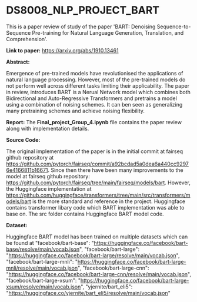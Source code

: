 # DS8008_NLP_PROJECT_BART

This is a paper review of study of the paper 'BART: Denoising Sequence-to-Sequence Pre-training for Natural Language Generation, Translation, and Comprehension'. 

**Link to paper:** https://arxiv.org/abs/1910.13461

**Abstract:**

Emergence of pre-trained models have revolutionised the applications of natural language processing. However, most of the pre-trained models do not perform well across different tasks limiting their applicability. The paper in review, introduces BART is a Nerual Network model which combines both Bidirectional and Auto-Regressive Transformers and pretrains a model using a combination of noising schemes. It can ben seen as generalizing many pretraining schemes and achieve noising flexibility.

**Report:**
The **Final_project_Group_4.ipynb** file contains the paper review along with implementation details.

**Source Code:**

The original implementation of the paper is in the initial commit at fairseq github repository at https://github.com/pytorch/fairseq/commit/a92bcdad5a0dea6a440cc92976e4166811b16671. Since then there have been many improvements to the model at fairseq github repository: https://github.com/pytorch/fairseq/tree/main/fairseq/models/bart. However, the Huggingface implementation at https://github.com/huggingface/transformers/tree/main/src/transformers/models/bart is the more standard and reference in the project. Huggingface contains transformer libary code which BART implementation was able to base on.
The src folder contains Huggingface BART model code.

**Dataset:**

Huggingface BART model has been trained on multiple datasets which can be found at
        "facebook/bart-base": "https://huggingface.co/facebook/bart-base/resolve/main/vocab.json",
        "facebook/bart-large": "https://huggingface.co/facebook/bart-large/resolve/main/vocab.json",
        "facebook/bart-large-mnli": "https://huggingface.co/facebook/bart-large-mnli/resolve/main/vocab.json",
        "facebook/bart-large-cnn": "https://huggingface.co/facebook/bart-large-cnn/resolve/main/vocab.json",
        "facebook/bart-large-xsum": "https://huggingface.co/facebook/bart-large-xsum/resolve/main/vocab.json",
        "yjernite/bart_eli5": "https://huggingface.co/yjernite/bart_eli5/resolve/main/vocab.json"